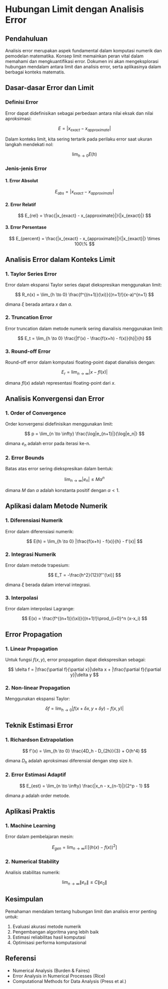 # Hubungan Limit dengan Analisis Error

## Pendahuluan
Analisis error merupakan aspek fundamental dalam komputasi numerik dan pemodelan matematika. Konsep limit memainkan peran vital dalam memahami dan mengkuantifikasi error. Dokumen ini akan mengeksplorasi hubungan mendalam antara limit dan analisis error, serta aplikasinya dalam berbagai konteks matematis.

## Dasar-dasar Error dan Limit

### Definisi Error
Error dapat didefinisikan sebagai perbedaan antara nilai eksak dan nilai aproksimasi:

$$ E = |x_{exact} - x_{approximate}| $$

Dalam konteks limit, kita sering tertarik pada perilaku error saat ukuran langkah mendekati nol:

$$ \lim_{h \to 0} E(h) $$

### Jenis-jenis Error

#### 1. Error Absolut
$$ E_{abs} = |x_{exact} - x_{approximate}| $$

#### 2. Error Relatif
$$ E_{rel} = \frac{|x_{exact} - x_{approximate}|}{|x_{exact}|} $$

#### 3. Error Persentase
$$ E_{percent} = \frac{|x_{exact} - x_{approximate}|}{|x_{exact}|} \times 100\% $$

## Analisis Error dalam Konteks Limit

### 1. Taylor Series Error
Error dalam ekspansi Taylor series dapat diekspresikan menggunakan limit:

$$ R_n(x) = \lim_{h \to 0} \frac{f^{(n+1)}(\xi)}{(n+1)!}(x-a)^{n+1} $$

dimana $\xi$ berada antara $x$ dan $a$.

### 2. Truncation Error
Error truncation dalam metode numerik sering dianalisis menggunakan limit:

$$ E_t = \lim_{h \to 0} \frac{|f'(x) - \frac{f(x+h) - f(x)}{h}|}{h} $$

### 3. Round-off Error
Round-off error dalam komputasi floating-point dapat dianalisis dengan:

$$ E_r = \lim_{n \to \infty} |x - fl(x)| $$

dimana $fl(x)$ adalah representasi floating-point dari $x$.

## Analisis Konvergensi dan Error

### 1. Order of Convergence
Order konvergensi didefinisikan menggunakan limit:

$$ p = \lim_{n \to \infty} \frac{\log|e_{n+1}|}{\log|e_n|} $$

dimana $e_n$ adalah error pada iterasi ke-n.

### 2. Error Bounds
Batas atas error sering diekspresikan dalam bentuk:

$$ \lim_{n \to \infty} |e_n| \leq M\alpha^n $$

dimana $M$ dan $\alpha$ adalah konstanta positif dengan $\alpha < 1$.

## Aplikasi dalam Metode Numerik

### 1. Diferensiasi Numerik
Error dalam diferensiasi numerik:

$$ E(h) = \lim_{h \to 0} |\frac{f(x+h) - f(x)}{h} - f'(x)| $$

### 2. Integrasi Numerik
Error dalam metode trapesium:

$$ E_T = -\frac{h^2}{12}[f''(\xi)] $$

dimana $\xi$ berada dalam interval integrasi.

### 3. Interpolasi
Error dalam interpolasi Lagrange:

$$ E(x) = \frac{f^{(n+1)}(\xi)}{(n+1)!}\prod_{i=0}^n (x-x_i) $$

## Error Propagation

### 1. Linear Propagation
Untuk fungsi $f(x,y)$, error propagation dapat diekspresikan sebagai:

$$ \delta f = |\frac{\partial f}{\partial x}|\delta x + |\frac{\partial f}{\partial y}|\delta y $$

### 2. Non-linear Propagation
Menggunakan ekspansi Taylor:

$$ \delta f = \lim_{h \to 0} |f(x+\delta x, y+\delta y) - f(x,y)| $$

## Teknik Estimasi Error

### 1. Richardson Extrapolation
$$ f'(x) = \lim_{h \to 0} \frac{4D_h - D_{2h}}{3} + O(h^4) $$

dimana $D_h$ adalah aproksimasi diferensial dengan step size $h$.

### 2. Error Estimasi Adaptif
$$ E_{est} = \lim_{n \to \infty} \frac{|x_n - x_{n-1}|}{2^p - 1} $$

dimana $p$ adalah order metode.

## Aplikasi Praktis

### 1. Machine Learning
Error dalam pembelajaran mesin:

$$ E_{gen} = \lim_{n \to \infty} \mathbb{E}[(h(x) - f(x))^2] $$

### 2. Numerical Stability
Analisis stabilitas numerik:

$$ \lim_{n \to \infty} \|e_n\| \leq C\|e_0\| $$

## Kesimpulan
Pemahaman mendalam tentang hubungan limit dan analisis error penting untuk:
1. Evaluasi akurasi metode numerik
2. Pengembangan algoritma yang lebih baik
3. Estimasi reliabilitas hasil komputasi
4. Optimisasi performa komputasional

## Referensi
* Numerical Analysis (Burden & Faires)
* Error Analysis in Numerical Processes (Rice)
* Computational Methods for Data Analysis (Press et al.)
